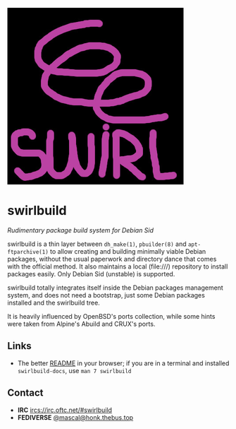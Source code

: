 ![image](infrastructure/docs/logo/swirl.jpg)

# swirlbuild

 *Rudimentary package build system for Debian Sid*

swirlbuild is a thin layer between `dh_make(1)`, `pbuilder(8)` and
`apt-ftparchive(1)` to allow creating and building minimally viable Debian
packages, without the usual paperwork and directory dance that comes with the
official method. It also maintains a local (file:///) repository to install
packages easily. Only Debian Sid (unstable) is supported.

swirlbuild totally integrates itself inside the Debian packages management
system, and does not need a bootstrap, just some Debian packages installed and
the swirlbuild tree.

It is heavily influenced by OpenBSD's ports collection, while some hints were
taken from Alpine's Abuild and CRUX's ports.

## Links

- The better [README](https://mascaldotfr.github.io/swirlbuild) in your browser;
if you are in a terminal and installed `swirlbuild-docs`, use `man 7 swirlbuild`

## Contact

- **IRC** [ircs://irc.oftc.net/#swirlbuild](ircs://irc.oftc.net/#swirlbuild)
- **FEDIVERSE** [@mascal@honk.thebus.top](https://honk.thebus.top/u/mascal)
